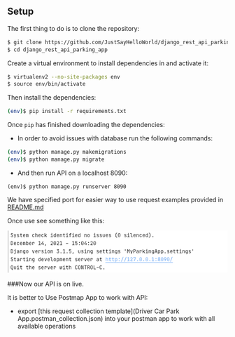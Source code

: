 ## Setup

The first thing to do is to clone the repository:

```sh
$ git clone https://github.com/JustSayHelloWorld/django_rest_api_parking_app.git
$ cd django_rest_api_parking_app
```

Create a virtual environment to install dependencies in and activate it:

```sh
$ virtualenv2 --no-site-packages env
$ source env/bin/activate
```

Then install the dependencies:

```sh
(env)$ pip install -r requirements.txt
```

Once `pip` has finished downloading the dependencies:

* In order to avoid issues with database run the following commands:
```sh
(env)$ python manage.py makemigrations
(env)$ python manage.py migrate
```
* And then run API on a localhost 8090:
```
(env)$ python manage.py runserver 8090
```
We have specified port for easier way to use request examples provided in [README.md](README.md)

Once use see something like this:

![img.png](img.png)

###Now our API is on live.

It is better to Use Postmap App to work with API:
* export [this request collection template](Driver Car Park App.postman_collection.json) into your postman app to work with all available operations

